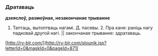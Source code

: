 ### Дратаваць
**дзеяслоў, размоўнае, незакончанае трыванне**

1. Таптаць, вытоптваць нагамі. Д. пасевы. 2. Пра каня: раніць нагу падковай другой нагі. || закончанае трыванне: здратаваць.

<a rel="author">[http://rv-blr.com/](http://rv-blr.com/slounik.jsp?letterId=0&maskId=0&pageId=871)</a>
